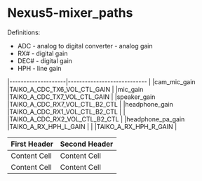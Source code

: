 # Nexus5-mixer_paths

Definitions:
- ADC    - analog to digital converter - analog gain
- RX#    - digital gain
- DEC#   - digital gain
- HPH    - line gain

|--------------------|---------------------------- |
|cam_mic_gain        |TAIKO_A_CDC_TX6_VOL_CTL_GAIN |
|mic_gain            |TAIKO_A_CDC_TX7_VOL_CTL_GAIN |
|speaker_gain        |TAIKO_A_CDC_RX7_VOL_CTL_B2_CTL |
|headphone_gain      |TAIKO_A_CDC_RX1_VOL_CTL_B2_CTL |
|                    |TAIKO_A_CDC_RX2_VOL_CTL_B2_CTL |
|headphone_pa_gain   |TAIKO_A_RX_HPH_L_GAIN |
|                    |TAIKO_A_RX_HPH_R_GAIN |

| First Header  | Second Header |
| ------------- | ------------- |
| Content Cell  | Content Cell  |
| Content Cell  | Content Cell  |
